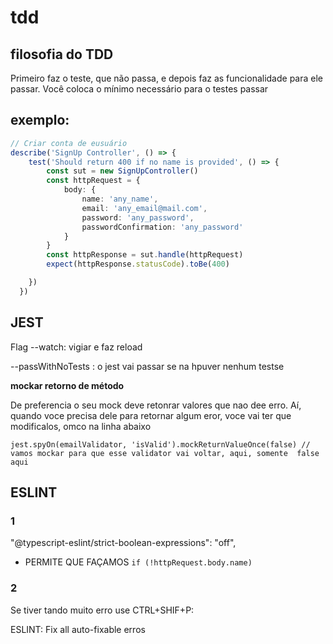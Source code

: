 # tdd

## filosofia do TDD

Primeiro faz o teste, que não passa, e depois faz as funcionalidade para ele passar. Você coloca o mínimo necessário para o testes passar

## exemplo:

```typescript
// Criar conta de eusuário
describe('SignUp Controller', () => {
    test('Should return 400 if no name is provided', () => {
        const sut = new SignUpController()
        const httpRequest = {
            body: {
                name: 'any_name',
                email: 'any_email@mail.com',
                password: 'any_password',
                passwordConfirmation: 'any_password'
            }
        }
        const httpResponse = sut.handle(httpRequest)
        expect(httpResponse.statusCode).toBe(400)

    })
  })
```

## JEST

Flag --watch: vigiar e faz reload

--passWithNoTests : o jest vai passar se na hpuver nenhum testse



**mockar retorno de método**

De preferencia o seu mock deve retonrar valores que nao dee erro. Aí, quando voce precisa dele para retornar algum eror, voce vai ter que modificalos, omco na linha abaixo

```
jest.spyOn(emailValidator, 'isValid').mockReturnValueOnce(false) // vamos mockar para que esse validator vai voltar, aqui, somente  false aqui
```



## ESLINT

### 1

"@typescript-eslint/strict-boolean-expressions": "off",

+ PERMITE QUE  FAÇAMOS `if (!httpRequest.body.name)`

### 2

Se tiver tando muito erro use CTRL+SHIF+P: 

ESLINT: Fix all auto-fixable erros